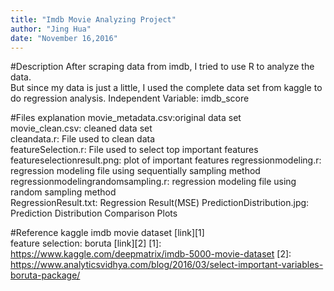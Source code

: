 ```yaml
---
title: "Imdb Movie Analyzing Project"
author: "Jing Hua"
date: "November 16,2016"
---
```



#Description
After scraping data from imdb, I tried to use R to analyze the data.  
But since my data is just a little, I used the complete data set from kaggle to do regression analysis.
Independent Variable: imdb_score

#Files explanation
movie_metadata.csv:original data set  
movie_clean.csv: cleaned data set  
cleandata.r: File used to clean data  
featureSelection.r:  File used to select top important features  
featureselectionresult.png: plot of important features
regressionmodeling.r: regression modeling file using sequentially sampling method  
regressionmodelingrandomsampling.r: regression modeling file using random sampling method  
RegressionResult.txt: Regression Result(MSE)
PredictionDistribution.jpg: Prediction Distribution Comparison Plots 

#Reference
kaggle imdb movie dataset [link][1]  
feature selection: boruta [link][2]
[1]: https://www.kaggle.com/deepmatrix/imdb-5000-movie-dataset
[2]: https://www.analyticsvidhya.com/blog/2016/03/select-important-variables-boruta-package/
